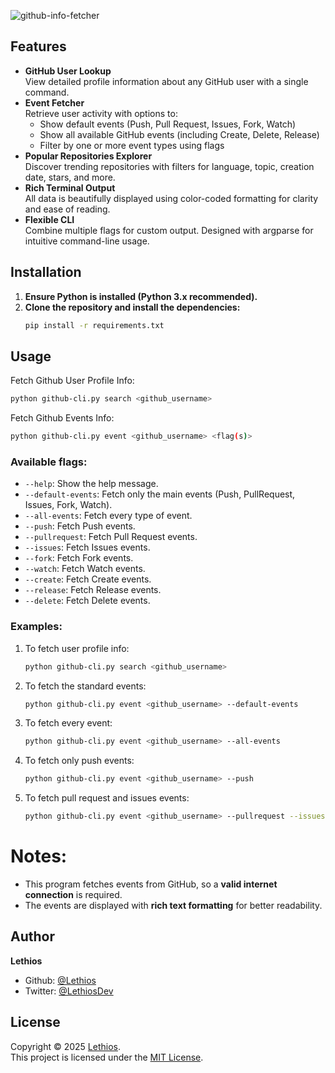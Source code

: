 ![github-info-fetcher](https://socialify.git.ci/Lethios/github-info-fetcher/image?custom_description=Easily+fetch+GitHub+user+profiles+and+event+history+right+from+your+terminal.&description=1&language=1&name=1&owner=1&pattern=Formal+Invitation&theme=Auto)

## Features
- **GitHub User Lookup**  
  View detailed profile information about any GitHub user with a single command.
- **Event Fetcher**  
  Retrieve user activity with options to:
  - Show default events (Push, Pull Request, Issues, Fork, Watch)
  - Show all available GitHub events (including Create, Delete, Release)
  - Filter by one or more event types using flags
- **Popular Repositories Explorer**  
  Discover trending repositories with filters for language, topic, creation date, stars, and more.
- **Rich Terminal Output**  
  All data is beautifully displayed using color-coded formatting for clarity and ease of reading.
- **Flexible CLI**  
  Combine multiple flags for custom output. Designed with argparse for intuitive command-line usage.
  
## Installation
1. **Ensure Python is installed (Python 3.x recommended).**
2. **Clone the repository and install the dependencies:**
   ```bash
   pip install -r requirements.txt
   ```

## Usage
Fetch Github User Profile Info:
```bash
python github-cli.py search <github_username>
```
Fetch Github Events Info:
```bash
python github-cli.py event <github_username> <flag(s)>
```

### Available flags:
- `--help`: Show the help message.
- `--default-events`: Fetch only the main events (Push, PullRequest, Issues, Fork, Watch).
- `--all-events`: Fetch every type of event.
- `--push`: Fetch Push events.
- `--pullrequest`: Fetch Pull Request events.
- `--issues`: Fetch Issues events.
- `--fork`: Fetch Fork events.
- `--watch`: Fetch Watch events.
- `--create`: Fetch Create events.
- `--release`: Fetch Release events.
- `--delete`: Fetch Delete events.

### Examples:
1. To fetch user profile info:
   ```bash
   python github-cli.py search <github_username>
   ```
2. To fetch the standard events:
   ```bash
   python github-cli.py event <github_username> --default-events
   ```
3. To fetch every event:
   ```bash
   python github-cli.py event <github_username> --all-events
   ```
4. To fetch only push events:
   ```bash
   python github-cli.py event <github_username> --push
   ```
5. To fetch pull request and issues events:
   ```bash
   python github-cli.py event <github_username> --pullrequest --issues
   ```

# Notes:
- This program fetches events from GitHub, so a **valid internet connection** is required.
- The events are displayed with **rich text formatting** for better readability.

## Author

**Lethios**
- Github: [@Lethios](https://github.com/Lethios)
- Twitter: [@LethiosDev](https://x.com/LethiosDev)

## License

Copyright © 2025 [Lethios](https://github.com/Lethios).  
This project is licensed under the [MIT License](LICENSE).
